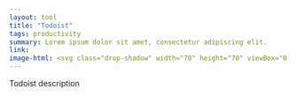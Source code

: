 ```yaml
---
layout: tool
title: "Todoist"
tags: productivity
summary: Lorem ipsum dolor sit amet, consectetur adipiscing elit.
link: 
image-html: <svg class="drop-shadow" width="70" height="70" viewBox="0 0 100 100" fill="none" xmlns="http://www.w3.org/2000/svg"><path d="M87.5008 0H12.4992C5.60857 0.0154283 0.024016 5.60033 0 12.5V87.5C0 94.375 5.62387 100 12.4992 100H87.5008C94.3761 100 100 94.375 100 87.5V12.5C100 5.625 94.3761 0 87.5008 0Z" fill="#E44332"/><path d="M21.1972 47.3657C22.9449 46.3438 60.4894 24.4969 61.3476 23.9907C62.2059 23.4907 62.2527 21.9532 61.2852 21.3969C60.3239 20.8438 58.4982 19.7938 57.821 19.3907C56.854 18.858 55.6789 18.8722 54.725 19.4282C54.2444 19.7094 22.1647 38.3657 21.0942 38.9782C19.8053 39.7157 18.223 39.7282 16.9434 38.9782L0 29.0219V37.4844C4.11959 39.9157 14.378 45.9532 16.8622 47.3751C18.3447 48.2188 19.7647 48.2001 21.2003 47.3657" fill="white"/><path d="M21.1972 63.3654C22.9449 62.3436 60.4894 40.4967 61.3476 39.9905C62.2059 39.4905 62.2527 37.953 61.2852 37.3967C60.3239 36.8436 58.4982 35.7936 57.821 35.3905C56.854 34.8578 55.6789 34.872 54.725 35.428C54.2444 35.7092 22.1647 54.3655 21.0942 54.978C19.8053 55.7155 18.223 55.728 16.9434 54.978L0 45.0217V53.4842C4.11959 55.9155 14.378 61.953 16.8622 63.3748C18.3447 64.2186 19.7647 64.1998 21.2003 63.3654" fill="white"/><path d="M21.1972 80.3657C22.9449 79.3438 60.4894 57.4969 61.3476 56.9907C62.2059 56.4907 62.2527 54.9532 61.2852 54.3969C60.3239 53.8438 58.4982 52.7938 57.821 52.3907C56.854 51.858 55.6789 51.8722 54.725 52.4282C54.2444 52.7094 22.1647 71.3657 21.0942 71.9782C19.8053 72.7157 18.223 72.7282 16.9434 71.9782L0 62.0219V70.4845C4.11959 72.9157 14.378 78.9532 16.8622 80.3751C18.3447 81.2188 19.7647 81.2001 21.2003 80.3657" fill="white"/></svg>
---
```


Todoist description